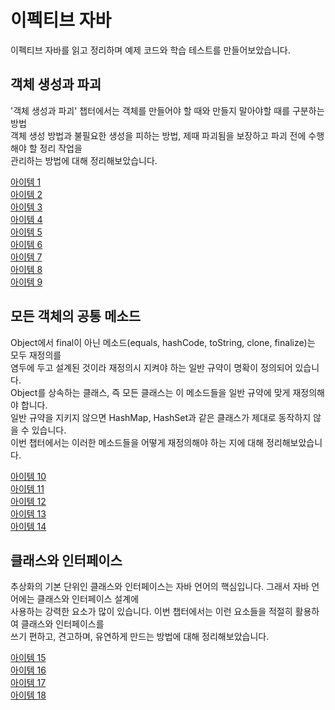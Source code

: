 # 이펙티브 자바

이펙티브 자바를 읽고 정리하며 예제 코드와 학습 테스트를 만들어보았습니다.   

## 객체 생성과 파괴

'객체 생성과 파괴' 챕터에서는 객체를 만들어야 할 때와 만들지 말아야할 때를 구분하는 방법         
객체 생성 방법과 불필요한 생성을 피하는 방법, 제때 파괴됨을 보장하고 파괴 전에 수행해야 할 정리 작업을         
관리하는 방법에 대해 정리해보았습니다.   


[아이템 1](https://github.com/320Hwany/EffectiveJava/blob/main/Item/chapter2/item1.md)       
[아이템 2](https://github.com/320Hwany/EffectiveJava/blob/main/Item/chapter2/item2.md)          
[아이템 3](https://github.com/320Hwany/EffectiveJava/blob/main/Item/chapter2/item3.md)              
[아이템 4](https://github.com/320Hwany/EffectiveJava/blob/main/Item/chapter2/item4.md)        
[아이템 5](https://github.com/320Hwany/EffectiveJava/blob/main/Item/chapter2/item5.md)        
[아이템 6](https://github.com/320Hwany/EffectiveJava/blob/main/Item/chapter2/item6.md)         
[아이템 7](https://github.com/320Hwany/EffectiveJava/blob/main/Item/chapter2/item7.md)         
[아이템 8](https://github.com/320Hwany/EffectiveJava/blob/main/Item/chapter2/item8.md)              
[아이템 9](https://github.com/320Hwany/EffectiveJava/blob/main/Item/chapter2/item9.md)           

## 모든 객체의 공통 메소드

Object에서 final이 아닌 메소드(equals, hashCode, toString, clone, finalize)는 모두 재정의를    
염두에 두고 설계된 것이라 재정의시 지켜야 하는 일반 규약이 명확이 정의되어 있습니다.    
Object를 상속하는 클래스, 즉 모든 클래스는 이 메소드들을 일반 규약에 맞게 재정의해야 합니다.   
일반 규약을 지키지 않으면 HashMap, HashSet과 같은 클래스가 제대로 동작하지 않을 수 있습니다.     
이번 챕터에서는 이러한 메소드들을 어떻게 재정의해야 하는 지에 대해 정리해보았습니다.      

[아이템 10](https://github.com/320Hwany/EffectiveJava/blob/main/Item/chapter3/item10.md)             
[아이템 11](https://github.com/320Hwany/EffectiveJava/blob/main/Item/chapter3/item11.md)         
[아이템 12](https://github.com/320Hwany/EffectiveJava/blob/main/Item/chapter3/item12.md)        
[아이템 13](https://github.com/320Hwany/EffectiveJava/blob/main/Item/chapter3/item13.md)         
[아이템 14](https://github.com/320Hwany/EffectiveJava/blob/main/Item/chapter3/item14.md)     

## 클래스와 인터페이스

추상화의 기본 단위인 클래스와 인터페이스는 자바 언어의 핵심입니다. 그래서 자바 언어에는 클래스와 인터페이스 설계에   
사용하는 강력한 요소가 많이 있습니다. 이번 챕터에서는 이런 요소들을 적절히 활용하여 클래스와 인터페이스를  
쓰기 편하고, 견고하며, 유연하게 만드는 방법에 대해 정리해보았습니다.    

[아이템 15](https://github.com/320Hwany/EffectiveJava/blob/main/Item/chapter4/item15.md)        
[아이템 16](https://github.com/320Hwany/EffectiveJava/blob/main/Item/chapter4/item16.md)        
[아이템 17](https://github.com/320Hwany/EffectiveJava/blob/main/Item/chapter4/item17.md)             
[아이템 18](https://github.com/320Hwany/EffectiveJava/blob/main/Item/chapter4/item18.md)             

